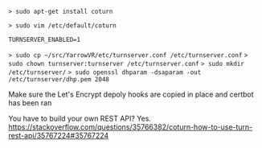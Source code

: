 `> sudo apt-get install coturn`

`> sudo vim /etc/default/coturn`

```
TURNSERVER_ENABLED=1
```

`> sudo cp ~/src/YarrowVR/etc/turnserver.conf /etc/turnserver.conf`
`> sudo chown turnserver:turnserver /etc/turnserver.conf`
`> sudo mkdir /etc/turnserver/`
`> sudo openssl dhparam -dsaparam -out /etc/turnserver/dhp.pem 2048`

Make sure the Let's Encrypt depoly hooks are copied in place and certbot has been ran

You have to build your own REST API? Yes.
https://stackoverflow.com/questions/35766382/coturn-how-to-use-turn-rest-api/35767224#35767224
